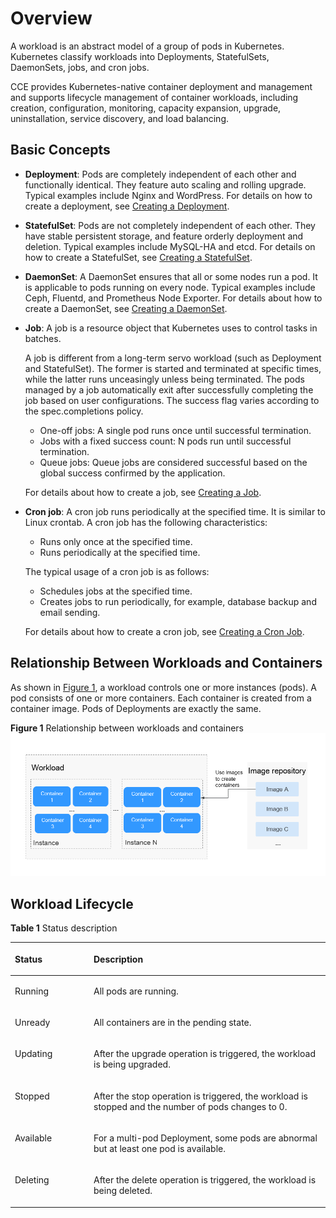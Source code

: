 # Overview<a name="cce_01_0006"></a>

A  workload  is an abstract model of a group of pods in Kubernetes. Kubernetes classify workloads into  Deployments,  StatefulSets,  DaemonSets,  jobs, and  cron jobs.

CCE provides Kubernetes-native container deployment and management and supports lifecycle management of container workloads, including creation, configuration, monitoring, capacity expansion, upgrade, uninstallation, service discovery, and load balancing.

## Basic Concepts<a name="section9568145263015"></a>

-   **Deployment**: Pods are completely independent of each other and functionally identical. They feature auto scaling and rolling upgrade. Typical examples include Nginx and WordPress. For details on how to create a deployment, see  [Creating a Deployment](creating-a-deployment.md).
-   **StatefulSet**: Pods are not completely independent of each other. They have stable persistent storage, and feature orderly deployment and deletion. Typical examples include MySQL-HA and etcd. For details on how to create a StatefulSet, see  [Creating a StatefulSet](creating-a-statefulset.md).
-   **DaemonSet**:  A DaemonSet ensures that all or some nodes run a pod. It is applicable to pods running on every node. Typical examples include Ceph, Fluentd, and Prometheus Node Exporter. For details about how to create a DaemonSet, see  [Creating a DaemonSet](creating-a-daemonset.md).
-   **Job**: A job is a resource object that Kubernetes uses to control tasks in batches.

    A job is different from a long-term servo workload \(such as Deployment and StatefulSet\). The former is started and terminated at specific times, while the latter runs unceasingly unless being terminated. The pods managed by a job automatically exit after successfully completing the job based on user configurations. The success flag varies according to the spec.completions policy.

    -   One-off jobs: A single pod runs once until successful termination.
    -   Jobs with a fixed success count: N pods run until successful termination.
    -   Queue jobs: Queue jobs are considered successful based on the global success confirmed by the application.

    For details about how to create a job, see  [Creating a Job](creating-a-job.md).

-   **Cron job**: A cron job runs periodically at the specified time. It is similar to Linux crontab. A cron job has the following characteristics:

    -   Runs only once at the specified time.
    -   Runs periodically at the specified time.

    The typical usage of a cron job is as follows:

    -   Schedules jobs at the specified time.
    -   Creates jobs to run periodically, for example, database backup and email sending.

    For details about how to create a cron job, see  [Creating a Cron Job](creating-a-cron-job.md).


## Relationship Between Workloads and Containers<a name="section16194164519394"></a>

As shown in  [Figure 1](#fig1801862479), a workload controls one or more instances \(pods\). A pod consists of one or more containers. Each container is created from a container image. Pods of Deployments are exactly the same.

**Figure  1**  Relationship between workloads and containers<a name="fig1801862479"></a>  
![](figures/relationship-between-workloads-and-containers.png "relationship-between-workloads-and-containers")

## Workload Lifecycle<a name="section3891192610218"></a>

**Table  1**  Status description

<a name="table488465253420"></a>
<table><thead align="left"><tr id="row13888105212343"><th class="cellrowborder" valign="top" width="25%" id="mcps1.2.3.1.1"><p id="p1788975203415"><a name="p1788975203415"></a><a name="p1788975203415"></a>Status</p>
</th>
<th class="cellrowborder" valign="top" width="75%" id="mcps1.2.3.1.2"><p id="p788975211347"><a name="p788975211347"></a><a name="p788975211347"></a>Description</p>
</th>
</tr>
</thead>
<tbody><tr id="row14889152173415"><td class="cellrowborder" valign="top" width="25%" headers="mcps1.2.3.1.1 "><p id="p1788905212343"><a name="p1788905212343"></a><a name="p1788905212343"></a>Running</p>
</td>
<td class="cellrowborder" valign="top" width="75%" headers="mcps1.2.3.1.2 "><p id="p188914522345"><a name="p188914522345"></a><a name="p188914522345"></a>All pods are running.</p>
</td>
</tr>
<tr id="row12889195263417"><td class="cellrowborder" valign="top" width="25%" headers="mcps1.2.3.1.1 "><p id="p1888915253412"><a name="p1888915253412"></a><a name="p1888915253412"></a>Unready</p>
</td>
<td class="cellrowborder" valign="top" width="75%" headers="mcps1.2.3.1.2 "><p id="p12889152113418"><a name="p12889152113418"></a><a name="p12889152113418"></a>All containers are in the pending state.</p>
</td>
</tr>
<tr id="row12889195213419"><td class="cellrowborder" valign="top" width="25%" headers="mcps1.2.3.1.1 "><p id="p6889135218347"><a name="p6889135218347"></a><a name="p6889135218347"></a>Updating</p>
</td>
<td class="cellrowborder" valign="top" width="75%" headers="mcps1.2.3.1.2 "><p id="p18889052203414"><a name="p18889052203414"></a><a name="p18889052203414"></a>After the upgrade operation is triggered, the workload is being upgraded.</p>
</td>
</tr>
<tr id="row2088975211346"><td class="cellrowborder" valign="top" width="25%" headers="mcps1.2.3.1.1 "><p id="p788915203415"><a name="p788915203415"></a><a name="p788915203415"></a>Stopped</p>
</td>
<td class="cellrowborder" valign="top" width="75%" headers="mcps1.2.3.1.2 "><p id="p15889152103417"><a name="p15889152103417"></a><a name="p15889152103417"></a>After the stop operation is triggered, the workload is stopped and the number of pods changes to 0.</p>
</td>
</tr>
<tr id="row172011222121114"><td class="cellrowborder" valign="top" width="25%" headers="mcps1.2.3.1.1 "><p id="p132017221115"><a name="p132017221115"></a><a name="p132017221115"></a>Available</p>
</td>
<td class="cellrowborder" valign="top" width="75%" headers="mcps1.2.3.1.2 "><p id="p16202132212113"><a name="p16202132212113"></a><a name="p16202132212113"></a>For a multi-pod Deployment, some pods are abnormal but at least one pod is available.</p>
</td>
</tr>
<tr id="row1280465420481"><td class="cellrowborder" valign="top" width="25%" headers="mcps1.2.3.1.1 "><p id="p198052054104811"><a name="p198052054104811"></a><a name="p198052054104811"></a>Deleting</p>
</td>
<td class="cellrowborder" valign="top" width="75%" headers="mcps1.2.3.1.2 "><p id="p8805854104812"><a name="p8805854104812"></a><a name="p8805854104812"></a>After the delete operation is triggered, the workload is being deleted.</p>
</td>
</tr>
</tbody>
</table>

